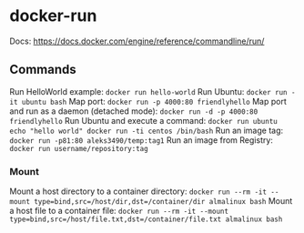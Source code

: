 # docker-run

Docs: https://docs.docker.com/engine/reference/commandline/run/

## Commands
Run HelloWorld example: `docker run hello-world`
Run Ubuntu: `docker run -it ubuntu bash`
Map port: `docker run -p 4000:80 friendlyhello`
Map port and run as a daemon (detached mode): `docker run -d -p 4000:80 friendlyhello`
Run Ubuntu and execute a command: `docker run ubuntu echo "hello world" docker run -ti centos /bin/bash`
Run an image tag: `docker run -p81:80 aleks3490/temp:tag1`
Run an image from Registry: `docker run username/repository:tag`

### Mount
Mount a host directory to a container directory: `docker run --rm -it --mount type=bind,src=/host/dir,dst=/container/dir almalinux bash`
Mount a host file to a container file: `docker run --rm -it --mount type=bind,src=/host/file.txt,dst=/container/file.txt almalinux bash`